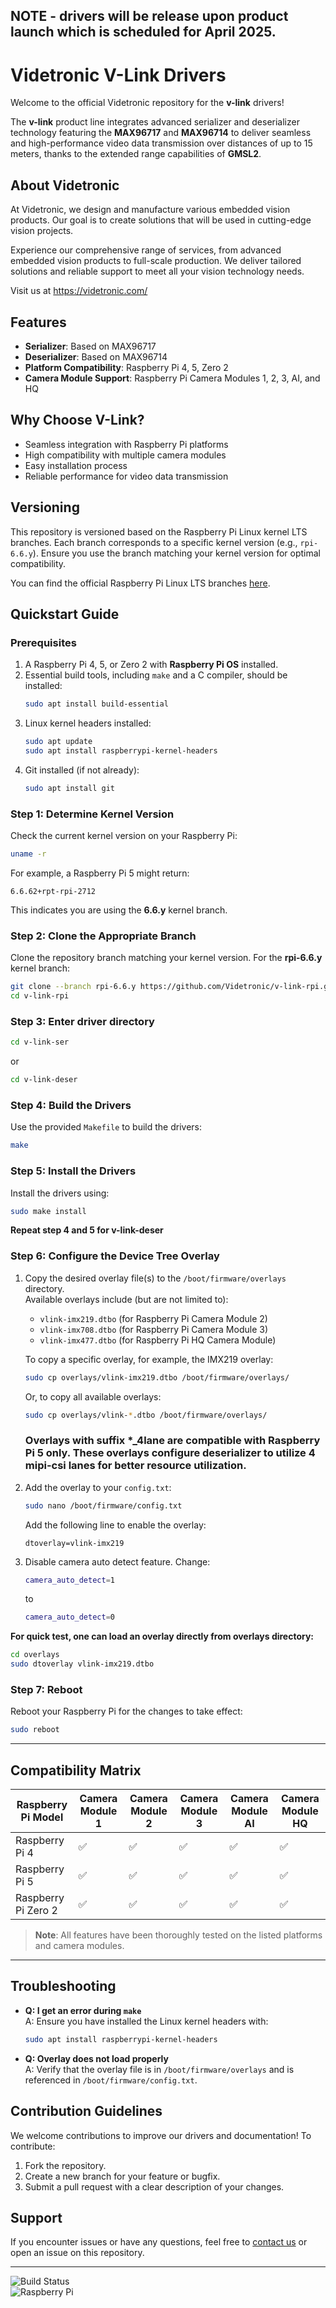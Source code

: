 ## NOTE - drivers will be release upon product launch which is scheduled for April 2025.

# Videtronic V-Link Drivers

Welcome to the official Videtronic repository for the **v-link** drivers!  

The **v-link** product line integrates advanced serializer and deserializer technology featuring the **MAX96717** and **MAX96714** to deliver seamless and high-performance video data transmission over distances of up to 15 meters, thanks to the extended range capabilities of **GMSL2**.

## About Videtronic
At Videtronic, we design and manufacture various embedded vision products. Our goal is to create solutions that will be used in cutting-edge vision projects.

Experience our comprehensive range of services, from advanced embedded vision products to full-scale production. We deliver tailored solutions and reliable support to meet all your vision technology needs.

Visit us at https://videtronic.com/

## Features
- **Serializer**: Based on MAX96717
- **Deserializer**: Based on MAX96714
- **Platform Compatibility**: Raspberry Pi 4, 5, Zero 2
- **Camera Module Support**: Raspberry Pi Camera Modules 1, 2, 3, AI, and HQ

## Why Choose V-Link?
- Seamless integration with Raspberry Pi platforms
- High compatibility with multiple camera modules
- Easy installation process
- Reliable performance for video data transmission

## Versioning
This repository is versioned based on the Raspberry Pi Linux kernel LTS branches. Each branch corresponds to a specific kernel version (e.g., `rpi-6.6.y`). Ensure you use the branch matching your kernel version for optimal compatibility.

You can find the official Raspberry Pi Linux LTS branches [here](https://github.com/raspberrypi/linux).


## Quickstart Guide

### Prerequisites
1. A Raspberry Pi 4, 5, or Zero 2 with **Raspberry Pi OS** installed.  
2. Essential build tools, including ```make``` and a C compiler, should be installed:
   ```bash
   sudo apt install build-essential
   ```
3. Linux kernel headers installed:
   ```bash
   sudo apt update
   sudo apt install raspberrypi-kernel-headers
   ```
4. Git installed (if not already):
   ```bash
   sudo apt install git
   ```

### Step 1: Determine Kernel Version
Check the current kernel version on your Raspberry Pi:
```bash
uname -r
```
For example, a Raspberry Pi 5 might return:
```
6.6.62+rpt-rpi-2712
```
This indicates you are using the **6.6.y** kernel branch.

### Step 2: Clone the Appropriate Branch
Clone the repository branch matching your kernel version. For the **rpi-6.6.y** kernel branch:
```bash
git clone --branch rpi-6.6.y https://github.com/Videtronic/v-link-rpi.git
cd v-link-rpi
```
### Step 3: Enter driver directory
```bash
cd v-link-ser
```
or
```bash
cd v-link-deser
```

### Step 4: Build the Drivers 
Use the provided `Makefile` to build the drivers:
```bash
make
```

### Step 5: Install the Drivers 
Install the drivers using:
```bash
sudo make install
```
**Repeat step 4 and 5 for v-link-deser**  

### Step 6: Configure the Device Tree Overlay
1. Copy the desired overlay file(s) to the `/boot/firmware/overlays` directory.  
Available overlays include (but are not limited to):
   * ```vlink-imx219.dtbo``` (for Raspberry Pi Camera Module 2)
   * ```vlink-imx708.dtbo``` (for Raspberry Pi Camera Module 3)
   * ```vlink-imx477.dtbo``` (for Raspberry Pi HQ Camera Module)  

   To copy a specific overlay, for example, the IMX219 overlay:  
   ```bash
   sudo cp overlays/vlink-imx219.dtbo /boot/firmware/overlays/
   ```  
   Or, to copy all available overlays:
   ```bash
   sudo cp overlays/vlink-*.dtbo /boot/firmware/overlays/
   ```

   ### Overlays with suffix *_4lane are compatible with Raspberry Pi 5 only. These overlays configure deserializer to utilize 4 mipi-csi lanes for better resource utilization.
2. Add the overlay to your `config.txt`:
   ```bash
   sudo nano /boot/firmware/config.txt
   ```
   Add the following line to enable the overlay:
   ```
   dtoverlay=vlink-imx219
   ```
3. Disable camera auto detect feature. Change:
   ```bash
   camera_auto_detect=1
   ```
   to
   ```bash
   camera_auto_detect=0
   ```

**For quick test, one can load an overlay directly from overlays directory:**
```bash
cd overlays
sudo dtoverlay vlink-imx219.dtbo
```

### Step 7: Reboot
Reboot your Raspberry Pi for the changes to take effect:
```bash
sudo reboot
```

---

## Compatibility Matrix

| Raspberry Pi Model | Camera Module 1 | Camera Module 2 | Camera Module 3 | Camera Module AI | Camera Module HQ |  
|---------------------|-----------------|-----------------|-----------------|------------------|------------------|  
| Raspberry Pi 4     | ✅               | ✅               | ✅               | ✅                | ✅                |  
| Raspberry Pi 5     | ✅               | ✅               | ✅               | ✅                | ✅                |  
| Raspberry Pi Zero 2| ✅               | ✅               | ✅               | ✅                | ✅                |  

> **Note**: All features have been thoroughly tested on the listed platforms and camera modules.

---

## Troubleshooting

- **Q: I get an error during `make`**  
  A: Ensure you have installed the Linux kernel headers with:  
  ```bash
  sudo apt install raspberrypi-kernel-headers
  ```  

- **Q: Overlay does not load properly**  
  A: Verify that the overlay file is in `/boot/firmware/overlays` and is referenced in `/boot/firmware/config.txt`.


## Contribution Guidelines
We welcome contributions to improve our drivers and documentation! To contribute:
1. Fork the repository.
2. Create a new branch for your feature or bugfix.
3. Submit a pull request with a clear description of your changes.

## Support
If you encounter issues or have any questions, feel free to [contact us](https://www.videtronic.pl) or open an issue on this repository.

---

![Build Status](https://img.shields.io/badge/build-passing-brightgreen)  
![Raspberry Pi](https://img.shields.io/badge/RaspberryPi-4%2C5%2CZero2-blue)